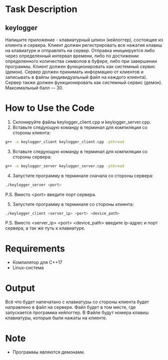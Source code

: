 # Task Description
## keylogger
Напишите приложение - клавиатурный шпион (кейлоггер), состоящее из клиента и сервера. Клиент должен регистрировать все нажатия клавиш на клавиатуре и отправлять на сервер. Отправка инициируется либо через определенный интервал времени, либо по достижении определенного количества символов в буфере, либо при завершении программы. Клиент должен функционировать как системный сервис (демон). Сервер должен принимать информацию от клиентов и записывать в файлы (индивидуальный файл на каждого клиента). Сервер также должен функционировать как системный сервис (демон).
Максимальный балл — 30.

# How to Use the Code
1. Склонируйте файлы keylogger_client.cpp и keylogger_server.cpp.
2. Вставьте следующую команду в терминал для компиляции со стороны клиента:
```bash
g++ -o keylogger_client keylogger_client.cpp -pthread
```
3. Вставьте следующую команду в терминал для компиляции со стороны сервера:
```bash
g++ -o keylogger_server keylogger_server.cpp -pthread
```
4. Запустите программу в терминале сначала со стороны сервера:
```bash
./keylogger_server <port>
```
P.S. Вместо \<port\> введите порт сервера.

5. Запустите программу в терминале со стороны клиента:
```bash
./keylogger_client <server_ip> <port> <device_path>
```
P.S. Вместо \<server_ip\> \<port\> \<device_path\> введите ip-адрес и порт сервера, а так же путь к клавиатуре.

# Requirements
- Компилятор для C++17
- Linux-система
  
# Output
Всё что будет напечатано с клавиатуры со стороны клиента будет направлено в файл на сервере.
Файл будет в том месте, где запускается программа кейлоггер.
В Файле будут номера клавиш клавиатуры, которые были нажаты на клиенте. 

# Note
- Программы являются демонами.
